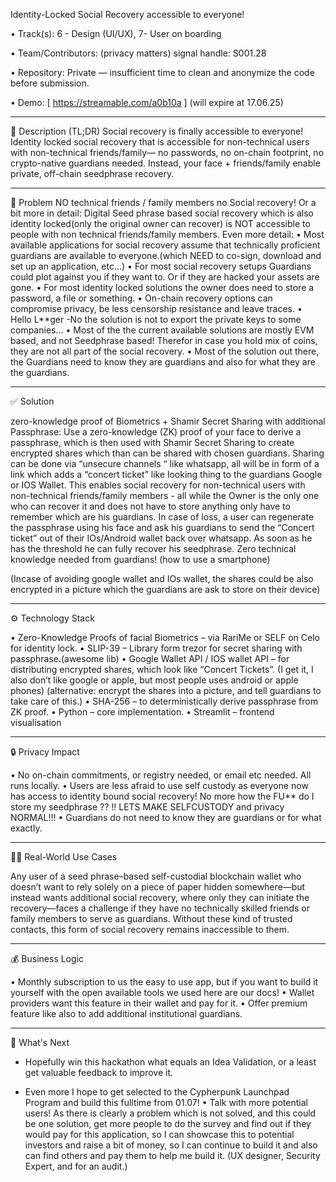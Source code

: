 Identity-Locked Social Recovery accessible to everyone!

•	Track(s):   6 - Design (UI/UX), 7- User on boarding

•	Team/Contributors: (privacy matters) signal handle: S001.28

•	Repository: Private — insufficient time to clean and anonymize the code before submission.

•	Demo: [ https://streamable.com/a0b10a ] (will expire at 17.06.25)

________________________________________

📝 Description (TL;DR)
Social recovery is finally accessible to everyone!
Identity locked social recovery that is accessible for non-technical users with non-technical friends/family— no passwords, no on-chain footprint, no crypto-native guardians needed. Instead, your face + friends/family enable private, off-chain seedphrase recovery.
________________________________________

🚨 Problem
NO technical friends / family members no Social recovery!
Or a bit more in detail:
Digital Seed phrase based social recovery which is also identity locked(only the original owner can recover) is  NOT  accessible to people with non technical friends/family members.
Even more detail:
•	Most available applications for social recovery assume that technically proficient guardians are available to everyone.(which NEED to co-sign, download and set up an application, etc…)
•	 For most social recovery setups Guardians could plot against you if they want to. Or if they are hacked your assets are gone.
•	For most identity locked solutions the owner does need to store a password, a file or something.
•	On-chain recovery options can compromise privacy, be less censorship resistance and leave traces.
•	Hello L**ger  -No the solution is not to export the private keys to some companies… 
•	Most of the the current available solutions are mostly EVM based, and not Seedphrase based! Therefor in case you hold mix of coins, they are not all part of the social recovery.
•	Most of the solution out there, the Guardians need to know they are guardians and also for what they are the guardians. 

________________________________________

✅ Solution

zero-knowledge proof of Biometrics + Shamir Secret Sharing with additional Passphrase:
Use a zero-knowledge (ZK) proof of your face to derive a passphrase, which is then used with Shamir Secret Sharing to create encrypted shares which than can be shared with chosen guardians. Sharing can be done via “unsecure channels “ like whatsapp, all will be in form of a link which adds a “concert ticket” like looking thing to the guardians Google or IOS Wallet.
This enables social recovery for non-technical users with non-technical friends/family members  - all while the Owner is the only one who can recover it and does not have to store anything only have to remember which are his guardians.
In case of loss, a user can regenerate the passphrase using his face and ask his guardians to send the “Concert ticket” out of their IOs/Android wallet back over whatsapp. As soon as he has the threshold he can fully recover his seedphrase.
Zero technical knowledge needed from guardians!  (how to use a smartphone) 

(Incase of avoiding google wallet and IOs wallet, the shares could be also encrypted in a picture which the guardians are ask to store on their device)

________________________________________

⚙️ Technology Stack

•	Zero-Knowledge Proofs of facial Biometrics – via RariMe or SELF on Celo for identity lock.
•	SLIP-39 – Library form trezor for secret sharing with passphrase.(awesome lib)
•	Google Wallet API / IOS wallet API – for distributing encrypted shares, which look like “Concert Tickets”.
 (I get it, I also don’t like google or apple, but most people uses android or apple phones)
(alternative: encrypt the shares into a picture, and tell guardians to take care of this.)
•	SHA-256 – to deterministically derive passphrase from ZK proof.
•	Python – core implementation.
•	Streamlit – frontend visualisation
________________________________________

🔒 Privacy Impact

•	No on-chain commitments, or registry needed, or email etc needed. All runs locally.
•	Users are less afraid to use self custody as everyone now has access to identity bound social recovery! No more how the FU** do I store my seedphrase ??
!! LETS MAKE SELFCUSTODY  and privacy NORMAL!!!
•	Guardians do not need to know they are guardians or for what exactly. 
________________________________________

🧑‍💻 Real-World Use Cases

Any user of a seed phrase–based self-custodial blockchain wallet who doesn’t want to rely solely on a piece of paper hidden somewhere—but instead wants additional social recovery,
where only they can initiate the recovery—faces a challenge if they have no technically skilled friends or family members to serve as guardians. Without these kind of trusted contacts,
this form of social recovery remains inaccessible to them.
________________________________________

💰 Business Logic

•	Monthly subscription to us the easy to use app, but if you want to build it yourself with the open available tools we used here are our docs!
•	Wallet providers want this feature in their wallet and pay for it.
•	Offer premium feature like also to add additional institutional guardians. 
________________________________________
🚀 What's Next
-	Hopefully win this hackathon what equals an Idea Validation, or a least get valuable feedback to improve it.

-	Even more I hope  to get selected to the Cypherpunk Launchpad Program and build this fulltime from 01.07!
•	Talk with more potential users!
As there is clearly a problem which is not solved, and this could be one solution, get more people to do the survey and find out if they would pay for this application, so I can showcase this to potential investors and raise a bit of money, so I can continue to build it and also can find others and pay them to help me build it. (UX designer, Security Expert, and for an audit.)

